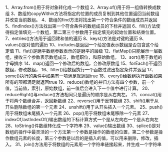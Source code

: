 1、Array.from()用于将对象转化成一个数组
2、Array.of()用于将一组值转换成数组
3、数组的copyWithin方法将指定的位置的成员复制到其他位置返回当前数组并改变当前数组。
4、数组的find方法将找出第一个符合条件的数组成员并返回
5、findIndex()方法找出第一个符合条件的数组成员的下标并返回
6、fill()方法使得指定值填充一个数组，第二第三个参数用于指定填充的起始位置和结束位置。
7、entries()方法用于返回建和值的遍历
8、keys()方法是对键的遍历
9、values()是对值的遍历
10、includes是返回一个给定值表示数组是否包含这个给定值
11、flat()是磨平数组参数表示的是磨平的层级
12、flatMap()只能展示一层数组，接收三个参数表示数组成员，数组职位，和原始数组。
13、sort()用于数组的字母排序
14、map()返回一个修改后的数组，会修改原数组
15、forEach()不返回数组，修改数组，
16、filter()给数组执行一个函数过滤出指定条件并返回
17、some()执行的条件中如果有一项满足就返回true
18、every()给数组执行函数如果所有的项都满足就返回true
19、reduce()数组的并归方法有四个参数，前一个值，当前值，索引，原始数组，前一值后会进入下一个值中进行计算。
20、reduceRight()与reduce()方法相同只是遍历的顺序是从右向左。
21、concat()用于将两个数组合并，返回新数组
22、reverse()用于反转数组
23、shift()用于从开头删除数组的第一个元素
24、unshift()用于从开头插入一个元素。
25、push()用于将数组末尾插入一个元素
26、pop()用于将数组末尾移除一个元素
27、indexOf,lastIndexOf()输出数组的下标计算方式一个是从左向右一个是从右向左
28、toString()件数组转化成一个字符串
29、value()输出数组
30、splice()是对数组的操作中最灵活的一个方法第一个参数是操作的数组的位置，第二个参数是操作数组元素的长度，第三个参数是以后的是插入的值，可以用来删除，修改，插入。
31、join()方法用于将数组的元素用一个字符串链接起来，并生成一个字符串